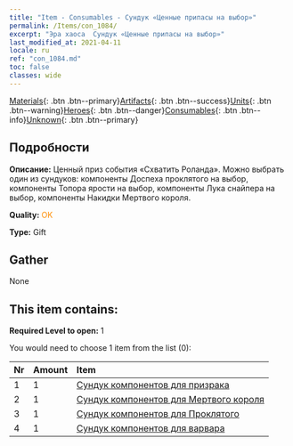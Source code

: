 ```yaml
---
title: "Item - Consumables - Сундук «Ценные припасы на выбор»"
permalink: /Items/con_1084/
excerpt: "Эра хаоса  Сундук «Ценные припасы на выбор»"
last_modified_at: 2021-04-11
locale: ru
ref: "con_1084.md"
toc: false
classes: wide
---
```

 [Materials](/ru/Items/){: .btn .btn--primary}[Artifacts](/ru/Items/Artifacts/){: .btn .btn--success}[Units](/ru/Items/Units/){: .btn .btn--warning}[Heroes](/ru/Items/Heroes/){: .btn .btn--danger}[Consumables](/ru/Items/Consumables/){: .btn .btn--info}[Unknown](/ru/Items/Unknown/){: .btn .btn--primary}

## Подробности
 **Описание:** Ценный приз события «Схватить Роланда». Можно выбрать один из сундуков: компоненты Доспеха проклятого на выбор, компоненты Топора ярости на выбор, компоненты Лука снайпера на выбор, компоненты Накидки Мертвого короля.

 **Quality:** <span style="color: #FF8C00">OK</span>

 **Type:** Gift

## Gather

  None

## This item contains:

 **Required Level to open:** 1

 You would need to choose 1 item from the list (0):

  | Nr | Amount |     Item    |
  |:---|:-------|:------------|
  | 1 | 1 | [Сундук компонентов для призрака](/ru/Items/con_1339/) | 
  | 2 | 1 | [Сундук компонентов для Мертвого короля](/ru/Items/con_1340/) | 
  | 3 | 1 | [Сундук компонентов для Проклятого](/ru/Items/con_1341/) | 
  | 4 | 1 | [Сундук компонентов для варвара](/ru/Items/con_1342/) | 
